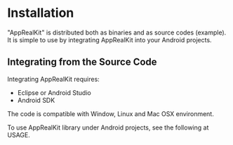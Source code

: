 
Installation
============

"AppRealKit" is distributed both as binaries and as source codes (example).
It is simple to use by integrating AppRealKit into your Android projects.

Integrating from the Source Code
-----------------------------

Integrating AppRealKit requires:
* Eclipse or Android Studio
* Android SDK

The code is compatible with Window, Linux and Mac OSX environment.

To use AppRealKit library under Android projects, see the following at USAGE.